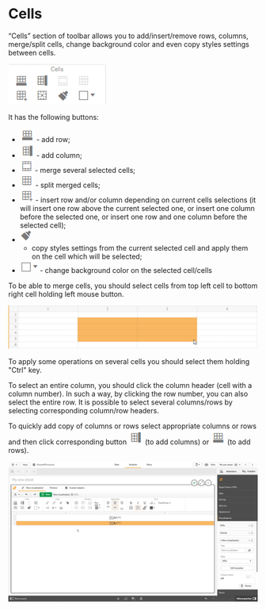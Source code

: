# Cells

“Cells” section of toolbar allows you to add/insert/remove rows, columns, merge/split cells, change background color and even copy styles settings between cells.

![](../.gitbook/assets/image%20%2894%29.png)


It has the following buttons:

* ![](../.gitbook/assets/image%20%2869%29.png) - add row;
* ![](../.gitbook/assets/image%20%2893%29.png) - add column;
* ![](../.gitbook/assets/image%20%2817%29.png) - 
  merge several selected cells;
* ![](../.gitbook/assets/image%20%2845%29.png) - 
  split merged cells;
* ![](../.gitbook/assets/image%20%28120%29.png) - 
  insert row and/or column depending on current cells selections \(it will insert one row above the current selected one, or insert one column before the selected one, or insert one row and one column before the selected cell\);
* ![](../.gitbook/assets/image%20%28116%29.png) 
  - copy styles settings from the current selected cell and apply them on the cell which will be selected;
* ![](../.gitbook/assets/image%20%2831%29.png) - 
  change background color on the selected cell/cells

To be able to merge cells, you should select cells from top left cell to bottom right cell holding left mouse button.

![](../.gitbook/assets/image%20%28114%29.png)


To apply some operations on several cells you should select them holding "Ctrl" key.

To select an entire column, you should click the column header \(cell with a column number\). In such a way, by clicking the row number, you can also select the entire row. It is possible to select several columns/rows by selecting corresponding column/row headers.

To quickly add copy of columns or rows select appropriate columns or rows and then click corresponding button ![](../.gitbook/assets/image%20%2893%29.png) \(to add columns\) or ![](../.gitbook/assets/image%20%2869%29.png) \(to add rows\).

![](../.gitbook/assets/2019-04-02_10-33-27.gif)



